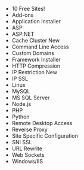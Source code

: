 <ul class="list-group ul-grid">
	<li class="list-group-item is-enabled">10 Free Sites!</li>
	<li class="list-group-item is-enabled">Add-ons</li>
	<li class="list-group-item is-enabled">Application Installer</li>
	<li class="list-group-item is-enabled">ASP</li>
	<li class="list-group-item is-enabled">ASP.NET</li>
	<li class="list-group-item is-enabled">Cache Cluster <span class="label label-warning">New</span></li>
	<li class="list-group-item is-enabled">Command Line Access</li>
	<li class="list-group-item is-enabled">Custom Domains</li>
	<li class="list-group-item is-enabled">Framework Installer</li>
	<li class="list-group-item is-disabled">HTTP Compression</li>
	<li class="list-group-item is-enabled">IP Restriction <span class="label label-warning">New</span></li>	
	<li class="list-group-item is-enabled">IP SSL</li>
	<li class="list-group-item is-disabled">Linux</li>
	<li class="list-group-item is-enabled">MySQL</li>
	<li class="list-group-item is-enabled">MS SQL Server</li>
	<li class="list-group-item is-enabled">Node.js</li>
	<li class="list-group-item is-enabled">PHP</li>
	<li class="list-group-item is-enabled">Python</li>
	<li class="list-group-item is-disabled">Remote Desktop Access</li>
	<li class="list-group-item is-disabled">Reverse Proxy</li>
	<li class="list-group-item is-enabled">Site Specific Configuration</li>
	<li class="list-group-item is-enabled">SNI SSL</li>
	<li class="list-group-item is-enabled">URL Rewrite</li>
	<li class="list-group-item is-enabled">Web Sockets</li>
	<li class="list-group-item is-enabled">Windows/IIS</li>
</ul>
